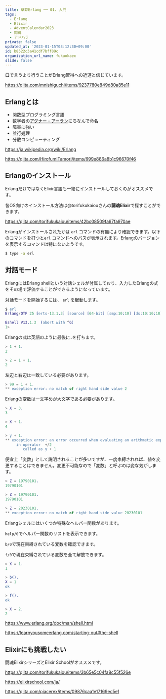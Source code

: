 ```yaml
---
title: 草莽Erlang ── 01. 入門
tags:
  - Erlang
  - Elixir
  - AdventCalendar2023
  - 闘魂
  - アドハラ
private: false
updated_at: '2023-01-15T03:12:30+09:00'
id: b8522c3a41cdf7bff09c
organization_url_name: fukuokaex
slide: false
---
```

口で言うより行うことがErlang習得への近道と信じています。

https://qiita.com/mnishiguchi/items/9237780e849d80a85e11

## Erlangとは

- 関数型プログラミング言語
- 数学者の[アグナー・アーラン](https://ja.wikipedia.org/wiki/%E3%82%A2%E3%82%B0%E3%83%8A%E3%83%BC%E3%83%BB%E3%82%A2%E3%83%BC%E3%83%A9%E3%83%B3)にちなんで命名
- 障害に強い
- 並行処理
- 分散コンピューティング

https://ja.wikipedia.org/wiki/Erlang

https://qiita.com/HirofumiTamori/items/699e886a8b1c96670f46

## Erlangのインストール

ErlangだけではなくElixir言語も一緒にインストールしておくのがオススメです。

各OS向けのインストール方法は@torifukukaiouさんの****闘魂Elixir****で探すことができます。

https://qiita.com/torifukukaiou/items/42bc08509fa97fa970ae

Erlangがインストールされたかは `erl` コマンドの有無により確認できます。以下のコマンドを打つと`erl` コマンドへのパスが表示されます。Erlangのバージョンを表示するコマンドは特にないようです。

```bash
$ type -a erl
```

## 対話モード

ErlangにはErlang shellという対話シェルが付属しており、入力したErlangの式をその場で評価することができるようになっています。

対話モードを開始するには、 `erl` を起動します。

```erlang
$ erl
Erlang/OTP 25 [erts-13.1.3] [source] [64-bit] [smp:10:10] [ds:10:10:10] [async-threads:1] [jit] [dtrace]

Eshell V13.1.3  (abort with ^G)
1> 
```

Erlangの式は英語のように最後に`.`を打ちます。

```erlang
> 1 + 1.
2

> 2 = 1 + 1.
2
```

左辺と右辺は一致している必要があります。

```erlang
> 99 = 1 + 1.
** exception error: no match of right hand side value 2
```

Erlangの変数は一文字めが大文字である必要があります。

```erlang
> X = 3.
3

> X + 1.
4

> y + 1.
** exception error: an error occurred when evaluating an arithmetic expression
     in operator  +/2
        called as y + 1
```

便宜上「変数」として説明されることが多いですが、一度束縛されれば、値を変更することはできません。変更不可能なので「変数」と呼ぶのは変な気がします。

```erlang
> Z = 19790101.
19790101

> Z = 19790101.
19790101

> Z = 20230101.
** exception error: no match of right hand side value 20230101
```

Erlangシェルにはいくつか特殊なヘルパー関数があります。

`help/0`でヘルパー関数のリストを表示できます。

`b/0`で現在束縛されている変数を確認できます。

`f/0`で現在束縛されている変数を全て解放できます。

```erlang
> X = 1.
1

> b().
X = 1
ok

> f().
ok

> X = 2.
2
```



https://www.erlang.org/doc/man/shell.html

https://learnyousomeerlang.com/starting-out#the-shell

## Elixirにも挑戦したい

闘魂ElixirシリーズとElixir Schoolがオススメです。

https://qiita.com/torifukukaiou/items/3b65e5c04fa8c55f526e

https://elixirschool.com/ja/

https://qiita.com/piacerex/items/09876caa1e17169ec5e1
